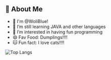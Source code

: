 ## 🚀 About Me
- 👋 I'm @WoliBlue! 
- 🧠 I’m still learning JAVA and other languages
- 👀 I’m interested in having fun programming
- 😄 Fav Food: Dumplings!!!!
- 🐱 Fun fact: I love cats!!!!

![Top Langs](https://github-readme-stats.vercel.app/api/top-langs/?username=anuraghazra&layout=compact)
